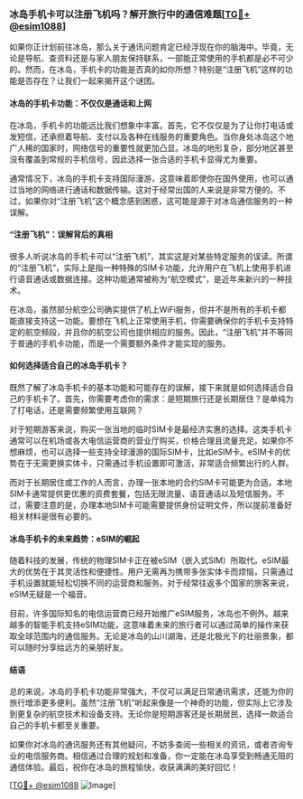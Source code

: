 ### 冰岛手机卡可以注册飞机吗？解开旅行中的通信难题[[TG💪+ @esim1088](https://t.me/s/esim1088)]

如果你正计划前往冰岛，那么关于通讯问题肯定已经浮现在你的脑海中。毕竟，无论是导航、查资料还是与家人朋友保持联系，一部能正常使用的手机都是必不可少的。然而，在冰岛，手机卡的功能是否真的如你所想？特别是“注册飞机”这样的功能是否存在？让我们一起来揭开这个谜团。

#### 冰岛的手机卡功能：不仅仅是通话和上网

在冰岛，手机卡的功能远比我们想象中丰富。首先，它不仅仅是为了让你打电话或发短信，还承担着导航、支付以及各种在线服务的重要角色。当你身处冰岛这个地广人稀的国家时，网络信号的重要性就更加凸显。冰岛的地形复杂，部分地区甚至没有覆盖到常规的手机信号，因此选择一张合适的手机卡显得尤为重要。

通常情况下，冰岛的手机卡支持国际漫游，这意味着即使你在国外使用，也可以通过当地的网络进行通话和数据传输。这对于经常出国的人来说是非常方便的。不过，如果你对“注册飞机”这个概念感到困惑，这可能是源于对冰岛通信服务的一种误解。

#### “注册飞机”：误解背后的真相

很多人听说冰岛的手机卡可以“注册飞机”，其实这是对某些特定服务的误读。所谓的“注册飞机”，实际上是指一种特殊的SIM卡功能，允许用户在飞机上使用手机进行语音通话或数据连接。这种功能通常被称为“航空模式”，是近年来新兴的一种技术。

在冰岛，虽然部分航空公司确实提供了机上WiFi服务，但并不是所有的手机卡都能直接支持这一功能。要想在飞机上正常使用手机，你需要确保你的手机卡支持特定的航空频段，并且你的航空公司也提供相应的服务。因此，“注册飞机”并不等同于普通的手机卡功能，而是一个需要额外条件才能实现的服务。

#### 如何选择适合自己的冰岛手机卡？

既然了解了冰岛手机卡的基本功能和可能存在的误解，接下来就是如何选择适合自己的手机卡了。首先，你需要考虑你的需求：是短期旅行还是长期居住？是单纯为了打电话，还是需要频繁使用互联网？

对于短期游客来说，购买一张当地的临时SIM卡是最经济实惠的选择。这类手机卡通常可以在机场或各大电信运营商的营业厅购买，价格合理且流量充足。如果你不想麻烦，也可以选择一些支持全球漫游的国际SIM卡，比如eSIM卡。eSIM卡的优势在于无需更换实体卡，只需通过手机设置即可激活，非常适合频繁出行的人群。

而对于长期居住或工作的人而言，办理一张本地的合约SIM卡可能更为合适。本地SIM卡通常提供更优惠的资费套餐，包括无限流量、语音通话以及短信服务。不过，需要注意的是，办理本地SIM卡可能需要提供身份证明文件，所以提前准备好相关材料是很有必要的。

#### 冰岛手机卡的未来趋势：eSIM的崛起

随着科技的发展，传统的物理SIM卡正在被eSIM（嵌入式SIM）所取代。eSIM最大的优势在于其灵活性和便捷性。用户无需再为携带多张实体卡而烦恼，只需通过手机设置就能轻松切换不同的运营商和服务。对于经常往返多个国家的旅客来说，eSIM无疑是一个福音。

目前，许多国际知名的电信运营商已经开始推广eSIM服务，冰岛也不例外。越来越多的智能手机支持eSIM功能，这意味着未来的旅行者可以通过简单的操作来获取全球范围内的通信服务。无论是冰岛的山川湖海，还是北极光下的壮丽景象，都可以随时分享给远方的亲朋好友。

#### 结语

总的来说，冰岛的手机卡功能非常强大，不仅可以满足日常通讯需求，还能为你的旅行增添更多便利。虽然“注册飞机”听起来像是一个神奇的功能，但实际上它涉及到更复杂的航空技术和设备支持。无论你是短期游客还是长期居民，选择一款适合自己的手机卡都至关重要。

如果你对冰岛的通讯服务还有其他疑问，不妨多查阅一些相关的资讯，或者咨询专业的电信服务商。相信通过合理的规划和准备，你一定能在冰岛享受到畅通无阻的通信体验。最后，祝你在冰岛的旅程愉快，收获满满的美好回忆！

[[TG💪+ @esim1088](https://t.me/s/esim1088) ![Image](https://i.postimg.cc/4NQfJmqS/Snipaste-2025-05-13-00-14-12.png)]